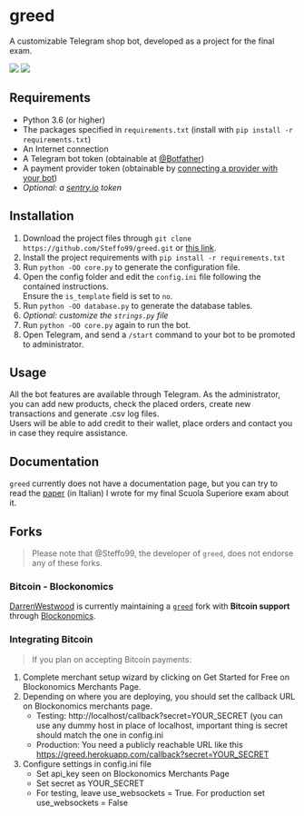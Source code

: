 # greed

A customizable Telegram shop bot, developed as a project for the final exam.  

![](https://img.shields.io/badge/version-beta-blue.svg) ![](https://img.shields.io/badge/maintenance-passively--maintained-yellowgreen)

## Requirements

* Python 3.6 (or higher)
* The packages specified in `requirements.txt` (install with `pip install -r requirements.txt`)
* An Internet connection
* A Telegram bot token (obtainable at [@Botfather](https://t.me/Botfather))
* A payment provider token (obtainable by [connecting a provider with your bot](https://t.me/Botfather))
* _Optional: a [sentry.io](https://sentry.io) token_

## Installation

1. Download the project files through `git clone https://github.com/Steffo99/greed.git` or [this link](https://github.com/Steffo99/greed/archive/master.zip).
2. Install the project requirements with `pip install -r requirements.txt`
3. Run `python -OO core.py` to generate the configuration file.
4. Open the config folder and edit the `config.ini` file following the contained instructions.  
Ensure the `is_template` field is set to `no`.
5. Run `python -OO database.py` to generate the database tables. 
6. _Optional: customize the `strings.py` file_
7. Run `python -OO core.py` again to run the bot.
8. Open Telegram, and send a `/start` command to your bot to be promoted to administrator.

## Usage

All the bot features are available through Telegram.
As the administrator, you can add new products, check the placed orders, create new transactions and generate .csv log files.  
Users will be able to add credit to their wallet, place orders and contact you in case they require assistance.

## Documentation

`greed` currently does not have a documentation page, but you can try to read the [paper](https://docs.google.com/document/d/1f4MKVr0B7RSQfWTSa_6ZO0LM4nPpky_GX_qdls3EHtQ/edit?usp=sharing) (in Italian) I wrote for my final Scuola Superiore exam about it.

## Forks

> Please note that @Steffo99, the developer of `greed`, does not endorse any of these forks.

### Bitcoin - Blockonomics

[DarrenWestwood](https://github.com/DarrenWestwood) is currently maintaining a [`greed`](https://github.com/DarrenWestwood/greed) fork with **Bitcoin support** through [Blockonomics](https://www.blockonomics.co/).

### Integrating Bitcoin

> If you plan on accepting Bitcoin payments:

1. Complete merchant setup wizard by clicking on Get Started for Free on Blockonomics Merchants Page.
2. Depending on where you are deploying, you should set the callback URL on Blockonomics merchants page.
	* Testing: http://localhost/callback?secret=YOUR_SECRET (you can use any dummy host in place of localhost, important thing is secret should match the one in config.ini
	* Production: You need a publicly reachable URL like this https://greed.herokuapp.com/callback?secret=YOUR_SECRET
3. Configure settings in config.ini file
	* Set api_key seen on Blockonomics Merchants Page
	* Set secret as YOUR_SECRET
	* For testing, leave use_websockets = True. For production set use_websockets = False